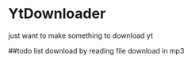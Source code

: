 # YtDownloader
  just want to make something to download yt

##todo list
  download by reading file
  download in mp3


